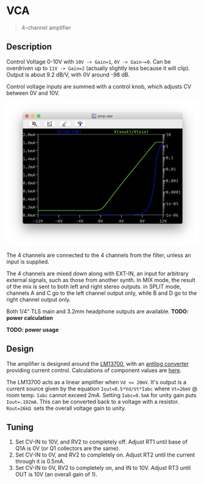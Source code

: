 # VCA

> 4-channel amplifier

## Description

Control Voltage 0-10V with `10V -> Gain=1`, `0V -> Gain~=0`. Can be overdriven up to `11V -> Gain=2` (actually slightly less because it will clip). Output is about 9.2 dB/V, with 0V around -98 dB.

Control voltage inputs are summed with a control knob, which adjusts CV between 0V and 10V.

![cv-vs-gain](plot.png)

The 4 channels are connected to the 4 channels from the filter, unless an input is supplied.

The 4 channels are mixed down along with EXT-IN, an input for arbitrary external signals, such as those from another synth. In MIX mode, the result of the mix is sent to both left and right stereo outputs. in SPLIT mode, channels A and C go to the left channel output only, while B and D go to the right channel output only.

Both 1/4" TLS main and 3.2mm headphone outputs are available. **TODO: power calculation**

**TODO: power usage** 

## Design

The amplifier is designed around the [LM13700](../reference/datasheets/lm13700.pdf), with an [antilog converter](../reference/exponential.pdf) providing current control. Calculations of component values are [here](amp.xlsx).

The LM13700 acts as a linear amplifier when `Vd <= 20mV`. It's output is a current source given by the equation `Iout=0.5*Vd/Vt*Iabc` where `Vt=26mV` @ room temp. `Iabc` cannot exceed 2mA. Setting `Iabc=0.5mA` for unity gain puts `Iout=.192mA`. This can be converted back to a voltage with a resistor. `Rout=26kΩ `sets the overall voltage gain to unity.



## Tuning

1. Set CV-IN to 10V, and RV2 to completely off. Adjust RT1 until base of Q1A is 0V (or Q1 collectors are the same).
2. Set CV-IN to 0V, and RV2 to completely on. Adjust RT2 until the current through it is 0.5mA.
3. Set CV-IN to 0V, RV2 to completely on, and IN to 10V. Adjust RT3 until OUT is 10V (an overall gain of 1).
